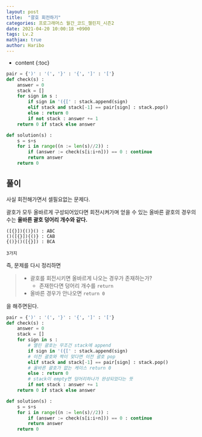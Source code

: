 ```yaml
---
layout: post
title:  "괄호 회전하기"
categories: 프로그래머스 월간_코드_챌린지_시즌2
date: 2021-04-20 10:00:18 +0900
tags: Lv.2
mathjax: true
author: Haribo
---
```


* content
{:toc}
```python
pair = {')' : '(', '}' : '{', ']' : '['}
def check(s) :
    answer = 0
    stack = []
    for sign in s :
        if sign in '({[' : stack.append(sign)
        elif stack and stack[-1] == pair[sign] : stack.pop()
        else : return 0
        if not stack : answer += 1
    return 0 if stack else answer

def solution(s) :
    s = s+s
    for i in range((n := len(s)//2)) :
        if (answer := check(s[i:i+n])) == 0 : continue
        return answer
    return 0
```









## 풀이

사실 회전해가면서 셀필요없는 문제다.

괄호가 모두 올바르게 구성되어있다면 회전시켜가며 얻을 수 있는 올바른 괄호의 경우의 수는 **올바른 괄호 덩어리 개수와 같다.**

```
([{}]){()}() : ABC
()([{}]){()} : CAB
{()}()([{}]) : BCA

3가지
```

즉, 문제를 다시 정리하면

> * 괄호를 회전시키면 올바르게 나오는 경우가 존재하는가?
>   * 존재한다면 덩어리 개수를 `return`
> * 올바른 경우가 안나오면 `return 0`

을 해주면된다.



```python
pair = {')' : '(', '}' : '{', ']' : '['}
def check(s) :
    answer = 0
    stack = []
    for sign in s :
        # 열린 괄호는 무조건 stack에 append
        if sign in '({[' : stack.append(sign)
        # 이전 괄호와 짝이 맞다면 이전 괄호 pop
        elif stack and stack[-1] == pair[sign] : stack.pop()
        # 올바른 괄호가 없는 케이스 return 0
        else : return 0
        # stack이 empty면 덩어리하나가 완성되었다는 뜻
        if not stack : answer += 1
    return 0 if stack else answer

def solution(s) :
    s = s+s
    for i in range((n := len(s)//2)) :
        if (answer := check(s[i:i+n])) == 0 : continue
        return answer
    return 0
```

